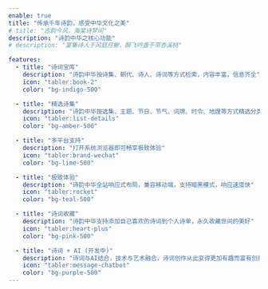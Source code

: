 ```yaml
---
enable: true
title: "传承千年诗韵，感受中华文化之美"
# title: "古韵今风，海棠诗梦间"
description: "诗韵中华之核心功能"
# description: "宴集诗人于风庭月榭，醉飞吟盏于帘杏溪桃"

features:
  - title: "诗词宝库"
    description: "诗韵中华按诗集、朝代、诗人、诗词等方式检索，内容丰富，信息齐全"
    icon: "tabler:book-2"
    color: "bg-indigo-500"

  - title: "精选诗集"
    description: "诗韵中华按选集、主题、节日、节气、词牌、时令、地理等方式精选分类"
    icon: "tabler:list-details"
    color: "bg-amber-500"

  - title: "多平台支持"
    description: "打开系统浏览器即可畅享极致体验"
    icon: "tabler:brand-wechat"
    color: "bg-lime-500"

  - title: "极致体验"
    description: "诗韵中华全站响应式布局，兼容移动端，支持暗黑模式，响应速度快"
    icon: "tabler:rocket"
    color: "bg-teal-500"

  - title: "诗词收藏"
    description: "诗韵中华支持添加自己喜欢的诗词到个人诗单，永久收藏世间的美好"
    icon: "tabler:heart-plus"
    color: "bg-pink-500"

  - title: "诗词 + AI (开发中)"
    description: "诗词与AI结合，技术与艺术融合，诗词创作从此变得更加有趣而富有创意"
    icon: "tabler:message-chatbot"
    color: "bg-purple-500"
---
```

